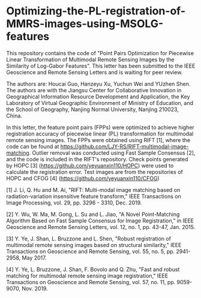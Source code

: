 # Optimizing-the-PL-registration-of-MMRS-images-using-MSOLG-features
This repository contains the code of "Point Pairs Optimization for Piecewise Linear Transformation of Multimodal Remote Sensing Images by the Similarity of Log-Gabor Features". This letter has been submitted to the IEEE Geoscience and Remote Sensing Letters and is waiting for peer review.

The authors are: Houcai Guo, Hanzeyu Xu, Yuchun Wei and YUzhen Shen. The authors are with the Jiangsu Center for Collaborative Innovation in Geographical Information Resource Development and Application, the Key Laboratory of Virtual Geographic Environment of Ministry of Education, and the School of Geography, Nanjing Normal University, Nanjing 210023, China. 

In this letter, the feature point pairs (FPPs) were optimized to achieve higher registration accuracy of piecewise linear (PL) transformation for multimodal remote sensing images. The FPPs were obtained using RIFT [1], where the code can be found at https://github.com/LJY-RS/RIFT-multimodal-image-matching. Outlier removal was conducted using Fast Sample Consensus [2], and the code is included in the RIFT's repository. Check points generated by HOPC [3] (https://github.com/yeyuanxin110/HOPC) were used to calculate the registration error. Test images are from the repositories of HOPC and CFOG [4] (https://github.com/yeyuanxin110/CFOG)

[1] J. Li, Q. Hu and M. Ai, "RIFT: Multi-modal image matching based on radiation-variation insensitive feature transform," IEEE Transactions on Image Processing, vol. 29, pp. 3296 - 3310, Dec. 2019. 

[2] Y. Wu, W. Ma, M. Gong, L. Su and L. Jiao, "A Novel Point-Matching Algorithm Based on Fast Sample Consensus for Image Registration," in IEEE Geoscience and Remote Sensing Letters, vol. 12, no. 1, pp. 43-47, Jan. 2015.

[3] Y. Ye, J. Shan, L. Bruzzone and L. Shen, "Robust registration of multimodal remote sensing images based on structural similarity," IEEE Transactions on Geoscience and Remote Sensing, vol. 55, no. 5, pp. 2941-2958, May 2017. 

[4] Y. Ye, L. Bruzzone, J. Shan, F. Bovolo and Q. Zhu, "Fast and robust matching for multimodal remote sensing image registration," IEEE Transactions on Geoscience and Remote Sensing, vol. 57, no. 11, pp. 9059-9070, Nov. 2019. 
